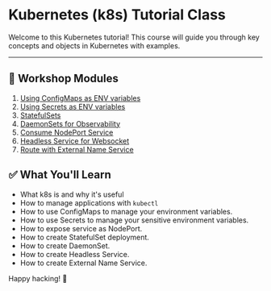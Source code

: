 # Kubernetes (k8s) Tutorial Class

Welcome to this Kubernetes tutorial! This course will guide you through key concepts and objects in Kubernetes with examples.

---

## 🧭 Workshop Modules

1. [Using ConfigMaps as ENV variables](01-env-using-configmaps/README.md)
2. [Using Secrets as ENV variables](02-env-using-secrets/README.md)
3. [StatefulSets](03-stateful-sets/README.md)
4. [DaemonSets for Observability](04-daemonsets-for-observability/README.md)
5. [Consume NodePort Service](05-consume-nodeport-services/README.md)
6. [Headless Service for Websocket](06-headless-service-for-ws/README.md)
7. [Route with External Name Service](07-route-with-externalname/README.md)

## ✅ What You'll Learn

- What k8s is and why it's useful
- How to manage applications with `kubectl`
- How to use ConfigMaps to manage your environment variables.
- How to use Secrets to manage your sensitive environment variables.
- How to expose service as NodePort.
- How to create StatefulSet deployment.
- How to create DaemonSet.
- How to create Headless Service.
- How to create External Name Service.

Happy hacking! 🚀
